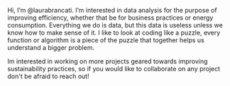 Hi, I’m @laurabrancati.
I’m interested in data analysis for the purpose of improving efficiency, whether that be for business practices or energy consumption. 
Everything we do is data, but this data is useless unless we know how to make sense of it. I like to look at coding like a puzzle, 
every function or algorithm is a piece of the puzzle that together helps us understand a bigger problem.   

Im interested in working on more projects geared towards improving sustainability practices, so if you would like to collaborate on any project don't be afraid to reach out!

<!---
laurabrancati/laurabrancati is a ✨ special ✨ repository because its `README.md` (this file) appears on your GitHub profile.
You can click the Preview link to take a look at your changes.
--->
